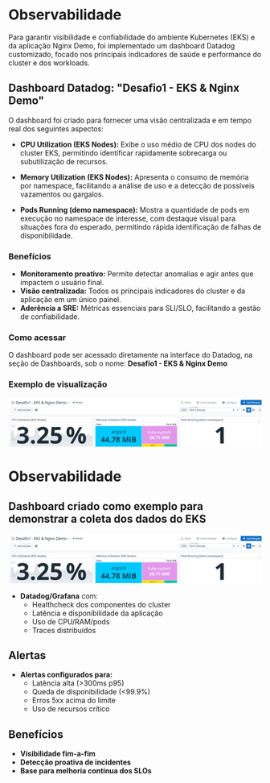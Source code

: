 # Observabilidade

Para garantir visibilidade e confiabilidade do ambiente Kubernetes (EKS) e da aplicação Nginx Demo, foi implementado um dashboard Datadog customizado, focado nos principais indicadores de saúde e performance do cluster e dos workloads.

## Dashboard Datadog: "Desafio1 - EKS & Nginx Demo"

O dashboard foi criado para fornecer uma visão centralizada e em tempo real dos seguintes aspectos:

- **CPU Utilization (EKS Nodes):**
  Exibe o uso médio de CPU dos nodes do cluster EKS, permitindo identificar rapidamente sobrecarga ou subutilização de recursos.

- **Memory Utilization (EKS Nodes):**
  Apresenta o consumo de memória por namespace, facilitando a análise de uso e a detecção de possíveis vazamentos ou gargalos.

- **Pods Running (demo namespace):**
  Mostra a quantidade de pods em execução no namespace de interesse, com destaque visual para situações fora do esperado, permitindo rápida identificação de falhas de disponibilidade.

### Benefícios

- **Monitoramento proativo:** Permite detectar anomalias e agir antes que impactem o usuário final.
- **Visão centralizada:** Todos os principais indicadores do cluster e da aplicação em um único painel.
- **Aderência a SRE:** Métricas essenciais para SLI/SLO, facilitando a gestão de confiabilidade.

### Como acessar

O dashboard pode ser acessado diretamente na interface do Datadog, na seção de Dashboards, sob o nome:
**Desafio1 - EKS & Nginx Demo**

### Exemplo de visualização

![Exemplo de Dashboard Datadog](datadog-eks.png)
# Observabilidade

## Dashboard criado como exemplo para demonstrar a coleta dos dados do EKS

![Dashboard](datadog-eks.png)

- **Datadog/Grafana** com:
    - Healthcheck dos componentes do cluster
    - Latência e disponibilidade da aplicação
    - Uso de CPU/RAM/pods
    - Traces distribuídos

## Alertas

- **Alertas configurados para:**
    - Latência alta (>300ms p95)
    - Queda de disponibilidade (<99.9%)
    - Erros 5xx acima do limite
    - Uso de recursos crítico

## Benefícios

- **Visibilidade fim-a-fim**
- **Detecção proativa de incidentes**
- **Base para melhoria contínua dos SLOs**
